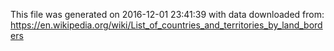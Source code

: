 This file was generated on 2016-12-01 23:41:39 with data
downloaded from:
https://en.wikipedia.org/wiki/List_of_countries_and_territories_by_land_borders